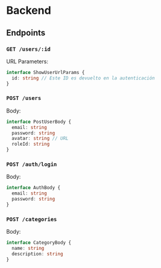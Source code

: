 # Backend

## Endpoints

### `GET /users/:id`

URL Parameters:

```typescript
interface ShowUserUrlParams {
  id: string // Este ID es devuelto en la autenticación
}
```

### `POST /users`

Body:

```typescript
interface PostUserBody {
  email: string
  password: string
  avatar: string // URL
  roleId: string
}
```

### `POST /auth/login`

Body:

```typescript
interface AuthBody {
  email: string
  password: string
}
```

### `POST /categories`

Body:

```ts
interface CategoryBody {
  name: string
  description: string
}
```
